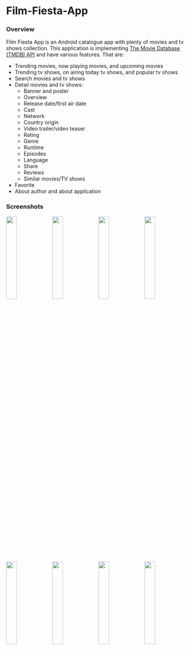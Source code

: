 # Film-Fiesta-App


### Overview
Film Fiesta App is an Android catalogue app with plenty of movies and tv shows collection. This application is implementing [The Movie Database (TMDB) API](https://www.themoviedb.org/) and have various features. That are:
- Trending movies, now playing movies, and upcoming movies
- Trending tv shows, on airing today tv shows, and popular tv shows
- Search movies and tv shows
- Detail movies and tv shows:
    - Banner and poster
    - Overview
    - Release date/first air date
    - Cast
    - Network
    - Country origin
    - Video trailer/video teaser
    - Rating
    - Genre
    - Runtime
    - Episodes
    - Language
    - Share
    - Reviews
    - Similar movies/TV shows
- Favorite
- About author and about application

### Screenshots
<div style="dispaly:flex">
    <img src="https://github.com/amitYadavDev/Film-Fiesta-App/assets/45551012/e33e2992-1a4c-4fc0-a610-d4e684303b6c" width="24%">
    <img src="https://github.com/amitYadavDev/Film-Fiesta-App/assets/45551012/f8b154be-1b79-49cf-a832-5b88049431dd" width="24%">
    <img src="https://github.com/amitYadavDev/Film-Fiesta-App/assets/45551012/03c47bdc-db8d-4721-88d9-d18695501ec6" width="24%">
    <img src="https://github.com/amitYadavDev/Film-Fiesta-App/assets/45551012/ca6ee621-4b11-49c9-beac-705158a400e6" width="24%">
</div>

<div style="dispaly:flex">
    <img src="https://github.com/amitYadavDev/Film-Fiesta-App/assets/45551012/e33e2992-1a4c-4fc0-a610-d4e684303b6c" width="24%">
    <img src="https://github.com/amitYadavDev/Film-Fiesta-App/assets/45551012/f8b154be-1b79-49cf-a832-5b88049431dd" width="24%">
    <img src="https://github.com/amitYadavDev/Film-Fiesta-App/assets/45551012/03c47bdc-db8d-4721-88d9-d18695501ec6" width="24%">
    <img src="https://github.com/amitYadavDev/Film-Fiesta-App/assets/45551012/ca6ee621-4b11-49c9-beac-705158a400e6" width="24%">
</div>

